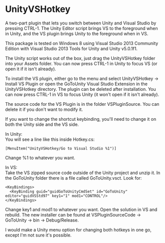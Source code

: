 # UnityVSHotkey
A two-part plugin that lets you switch between Unity and Visual Studio by pressing CTRL-1. The Unity Editor script brings VS to the foreground when in Unity, and the VS plugin brings Unity to the foreground when in VS.

This package is tested on Windows 8 using Visual Studio 2013 Community Edition with Visual Studio 2013 Tools for Unity and Unity v5.0.1f1.

The Unity script works out of the box, just drag the UnityVSHotkey folder into your Assets folder. You can now press CTRL-1 in Unity to focus VS (or open it if it isn't already).

To install the VS plugin, either go to the menu and select UnityVSHotkey -> Install VS Plugin or open the GoToUnity Visual Studio Extension in the UnityVSHotkey directory. The plugin can be deleted after installation. You can now press CTRL-1 in VS to focus Unity (it won't open if it isn't already).

The source code for the VS Plugin is in the folder VSPluginSource. You can delete it if you don't want to modify it.

If you want to change the shortcut keybinding, you'll need to change it on both the Unity side and the VS side.

In Unity:    
You will see a line like this inside Hotkey.cs:
```
[MenuItem("UnityVSHotkey/Go to Visual Studio %1")]
```

Change %1 to whatever you want.

In VS:   
Take the VS zipped source code outside of the Unity project and unzip it. In the GoToUnity folder there is a file called GoToUnity.vsct. Look for: 
```
<KeyBindings>
  <KeyBinding guid="guidGoToUnityCmdSet" id="GoToUnity"    editor="guidVSStd97" key1="1" mod1="CONTROL"/>
</KeyBindings>
```
Change key1 and mod1 to whatever you want. Open the solution in VS and rebuild. The new installer can be found at VSPluginSourceCode -> GoToUnity -> bin -> Debug/Release.

 I would make a Unity menu option for changing both hotkeys in one go, except I'm not sure it's possible.


